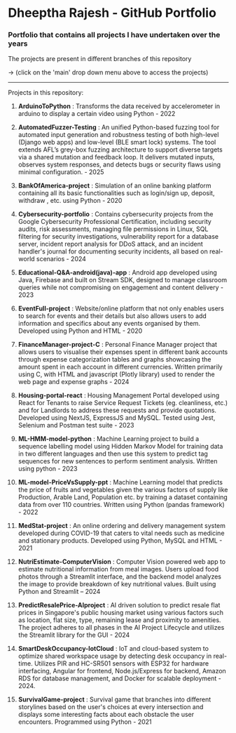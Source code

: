 # Dheeptha Rajesh - GitHub Portfolio

### Portfolio that contains all projects I have undertaken over the years    


The projects are present in different branches of this repository

  -> (click on the 'main' drop down menu above to access the projects)


-----------------------------------------------------------------------------------------------------------------------------------------------------------------------------------  

Projects in this repository:

  1. **ArduinoToPython** : Transforms the data received by accelerometer in arduino to display a certain video using Python - 2022
     
  2. **AutomatedFuzzer-Testing** : An unified Python-based fuzzing tool for automated input generation and robustness testing of both high-level (Django web apps) and low-level (BLE smart lock) systems. The tool extends AFL’s grey-box fuzzing architecture to support diverse targets via a shared mutation and feedback loop. It delivers mutated inputs, observes system responses, and detects bugs or security flaws using minimal configuration. - 2025
     
  3. **BankOfAmerica-project** : Simulation of an online banking platform containing all its basic functionalities such as login/sign up, deposit, withdraw , etc. using Python - 2020
     
  4. **Cybersecurity-portfolio** : Contains cybersecurity projects from the Google Cybersecurity Professional Certification, including security audits, risk assessments, managing file permissions in Linux, SQL filtering for security investigations, vulnerability report for a database server, incident report analysis for DDoS attack, and an incident handler's journal for documenting security incidents, all based on real-world scenarios - 2024
     
  5. **Educational-Q&A-android(java)-app** : Android app developed using Java, Firebase and built on Stream SDK, designed to manage classroom queries while not compromising on engagement and content delivery - 2023
     
  6. **EventFull-project** : Website/online platform that not only enables users to search for events and their details but also allows users to add information and specifics about any events organised by them. Developed using Python and HTML - 2020
     
  7. **FinanceManager-project-C** : Personal Finance Manager project that allows users to visualise their expenses spent in different bank accounts through expense categorization tables and graphs showcasing the amount spent in each account in different currencies. Written primarily using C, with HTML and javascript (Plotly library) used to render the web page and expense graphs - 2024
     
  8. **Housing-portal-react** : Housing Management Portal developed using React for Tenants to raise Service Request Tickets (eg. cleanliness, etc.) and for Landlords to address these requests and provide quotations. Developed using NextJS, ExpressJS and MySQL. Tested using Jest, Selenium and Postman test suite - 2023
   
  9. **ML-HMM-model-python** : Machine Learning project to build a sequence labelling model using Hidden Markov Model for training data in two different languages and then use this system to predict tag sequences for new sentences to perform sentiment analysis. Written using python - 2023
     
  10. **ML-model-PriceVsSupply-ppt** : Machine Learning model that predicts the price of fruits and vegetables given the various factors of supply like Production, Arable Land, Population etc. by training a dataset containing data from over 110 countries. Written using Python (pandas framework) - 2022
     
  11. **MedStat-project** : An online ordering and delivery management system developed during COVID-19 that caters to vital needs such as medicine and stationary products. Developed using Python, MySQL and HTML - 2021
      
  12. **NutriEstimate-ComputerVision** : Computer Vision powered web app to estimate nutritional information from meal images. Users upload food photos through a Streamlit interface, and the backend model analyzes the image to provide breakdown of key nutritional values. Built using Python and Streamlit – 2024
      
  13. **PredictResalePrice-AIproject** : AI driven solution to predict resale flat prices in Singapore's public housing market using various factors such as location, flat size, type, remaining lease and proximity to amenities. The project adheres to all phases in the AI Project Lifecycle and utilizes the Streamlit library for the GUI - 2024
      
  14. **SmartDeskOccupancy-IotCloud** : IoT and cloud-based system to optimize shared workspace usage by detecting desk occupancy in real-time. Utilizes PIR and HC-SR501 sensors with ESP32 for hardware interfacing, Angular for frontend, Node.js/Express for backend, Amazon RDS for database management, and Docker for scalable deployment - 2024.
     
  15. **SurvivalGame-project** : Survival game that branches into different storylines based on the user's choices at every intersection and displays some interesting facts about each obstacle the user encounters. Programmed using Python - 2021
      
